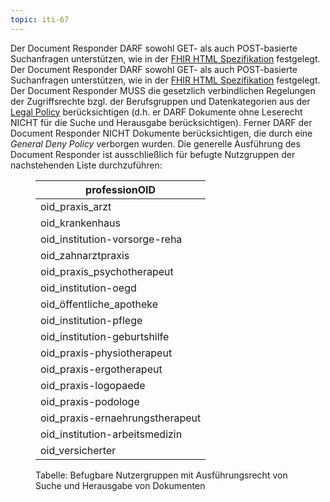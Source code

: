```yaml
---
topic: iti-67
---
```


<requirement actor="EPA-Medication-Service, EPA-PS" conformance="SHALL" key="IG-MED29091JHN" title="Unterstützung von GET und PUT für Suchanfragen" version="0">
    <actor name="EPA-Medication-Service">
        <testProcedure id="Produkttest"/>
        <testProcedure id="Produktgutachten"/>
    </actor>
    <actor name="EPA-PS">
        <testProcedure id="Produkttest"/>
    </actor>
    Der Document Responder DARF sowohl GET- als auch POST-basierte Suchanfragen unterstützen, wie in der <a href="http://hl7.org/fhir/R4/http.html#search">FHIR HTML Spezifikation</a> festgelegt.
</requirement>


<requirement actor="EPA-Medication-Service, EPA-PS" conformance="SHALL" key="IG-MED40753QXN" title="Unterstützung von GET und PUT für Suchanfragen" version="0">
    <actor name="EPA-Medication-Service"/>
    <actor name="EPA-PS"><testProcedure id="Produkttest"/></actor>
    Der Document Responder DARF sowohl GET- als auch POST-basierte Suchanfragen unterstützen, wie in der <a href="http://hl7.org/fhir/R4/http.html#search">FHIR HTML Spezifikation</a> festgelegt.
</requirement>



<requirement conformance="SHALL" key="IG-MED84642MWN" target="MHD Service" title="Zugriffsrechte im Document Responder gemäß Legal Policy" version="0">
    <actor name="EPA-Medication-Service">
        <testProcedure id="Produktgutachten"/>
        <testProcedure id="Produkttest"/>
    </actor>
    <actor name="EPA-PS">
        <testProcedure id="Produkttest"/>
    </actor>
    Der Document Responder MUSS die gesetzlich verbindlichen Regelungen der Zugriffsrechte bzgl. der Berufsgruppen und Datenkategorien aus der <a href="https://gemspec.gematik.de/docs/gemSpec/gemSpec_Aktensystem_ePAfueralle/gemSpec_Aktensystem_ePAfueralle_V1.2.5/#3.10">Legal Policy</a> berücksichtigen (d.h. er DARF Dokumente ohne Leserecht NICHT für die Suche und Herausgabe berücksichtigen). Ferner DARF der Document Responder NICHT Dokumente berücksichtigen, die durch eine <i>General Deny Policy</i> verborgen wurden. Die generelle Ausführung des Document Responder ist ausschließlich für befugte Nutzgruppen der nachstehenden Liste durchzuführen:
    <figure>
        <table class="regular">
            <thead><tr><th>professionOID</th></tr></thead>
            <tbody>
                <tr><td>oid_praxis_arzt</td></tr>
                <tr><td>oid_krankenhaus</td></tr>
                <tr><td>oid_institution-vorsorge-reha</td></tr>
                <tr><td>oid_zahnarztpraxis</td></tr>
                <tr><td>oid_praxis_psychotherapeut</td></tr>
                <tr><td>oid_institution-oegd</td></tr>
                <tr><td>oid_öffentliche_apotheke</td></tr>
                <tr><td>oid_institution-pflege</td></tr>
                <tr><td>oid_institution-geburtshilfe</td></tr>
                <tr><td>oid_praxis-physiotherapeut</td></tr>
                <tr><td>oid_praxis-ergotherapeut</td></tr>
                <tr><td>oid_praxis-logopaede</td></tr>
                <tr><td>oid_praxis-podologe</td></tr>
                <tr><td>oid_praxis-ernaehrungstherapeut</td></tr>
                <tr><td>oid_institution-arbeitsmedizin</td></tr>
                <tr><td>oid_versicherter</td></tr>
            </tbody>
        </table>
        <figcaption>Tabelle: Befugbare Nutzergruppen mit Ausführungsrecht von Suche und Herausgabe von Dokumenten</figcaption>
    </figure>
</requirement>